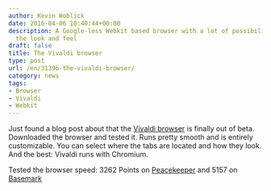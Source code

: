 ```yaml
---
author: Kevin Woblick
date: 2016-04-06 10:40:44+00:00
description: A Google-less Webkit based browser with a lot of possibilities to customize
  the look and feel
draft: false
title: The Vivaldi browser
type: post
url: /en/3139b-the-vivaldi-browser/
category: news
tags:
- Browser
- Vivaldi
- Webkit
---
```


Just found a blog post about that the [Vivaldi browser](https://vivaldi.com/) is finally out of beta. Downloaded the browser and tested it. Runs pretty smooth and is entirely customizable. You can select where the tabs are located and how they look. And the best: Vivaldi runs with Chromium.

Tested the browser speed: 3262 Points on [Peacekeeper](http://peacekeeper.futuremark.com/results?key=CvFz&resultId=8865811) and 5157 on [Basemark](http://web.basemark.com/results)
